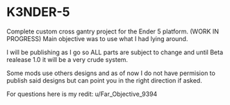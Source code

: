 # K3NDER-5
Complete custom cross gantry project for the Ender 5 platform. (WORK IN PROGRESS)
Main objective was to use what I had lying around.

I will be publishing as I go so ALL parts are subject to change and until Beta realease 1.0 it will be a very crude system.

Some mods use others designs and as of now I do not have permision to publish said designs but can point you in the right direction if asked.

For questions here is my redit: u/Far_Objective_9394
